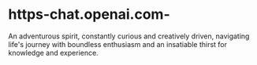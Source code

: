# https-chat.openai.com-
An adventurous spirit, constantly curious and creatively driven, navigating life's journey with boundless enthusiasm and an insatiable thirst for knowledge and experience.
